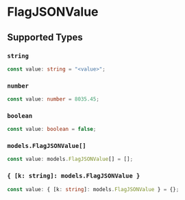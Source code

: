 # FlagJSONValue


## Supported Types

### `string`

```typescript
const value: string = "<value>";
```

### `number`

```typescript
const value: number = 8035.45;
```

### `boolean`

```typescript
const value: boolean = false;
```

### `models.FlagJSONValue[]`

```typescript
const value: models.FlagJSONValue[] = [];
```

### `{ [k: string]: models.FlagJSONValue }`

```typescript
const value: { [k: string]: models.FlagJSONValue } = {};
```

